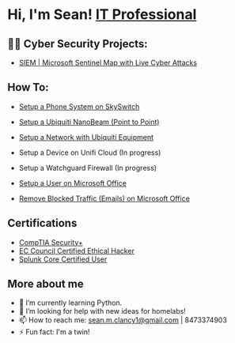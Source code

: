 <h1>Hi, I'm Sean! <a href="https://www.linkedin.com/in/sean-clancy88/">IT Professional</a>

<h2>👨‍💻 Cyber Security Projects:</h2>

  - [SIEM | Microsoft Sentinel Map with Live Cyber Attacks](https://github.com/seanmclancy1/SIEM-Walkthrough.git)
  

  <h2>How To:</h2>

  - [Setup a Phone System on SkySwitch](https://github.com/seanmclancy1/PhoneWalkThrough.git)
  
  - [Setup a Ubiquiti NanoBeam (Point to Point)](https://github.com/seanmclancy1/Ubiquiti-NanoBeam-Setup.git)
  
  - [Setup a Network with Ubiquiti Equipment](https://github.com/seanmclancy1/Setup-a-Network-with-Ubiquiti-Equipment.git)
  
  - Setup a Device on Unifi Cloud (In progress)
  
  - Setup a Watchguard Firewall (In progress)
  
  - [Setup a User on Microsoft Office](https://github.com/seanmclancy1/Setup-a-User-on-Microsoft-Office.git)
  
  - [Remove Blocked Traffic (Emails) on Microsoft Office](https://github.com/seanmclancy1/Remove-Blocked-Traffic-Emails-on-office-365.git)

  <h2>Certifications</h2>

- [CompTIA Security+](https://i.imgur.com/HcE7qDD.png)
- [EC Council Certified Ethical Hacker](https://i.imgur.com/6kExIBB.png)
- [Splunk Core Certified User](https://i.imgur.com/GBrHq9d.png)
  
  


<h2>More about me</h2>
  
- 🌱 I’m currently learning Python.
- 🤔 I’m looking for help with new ideas for homelabs!
- 📫 How to reach me: sean.m.clancy1@gmail.com | 8473374903
- ⚡ Fun fact: I'm a twin!
